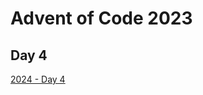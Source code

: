 # Advent of Code 2023

## Day 4

[2024 - Day 4](https://adventofcode.com/2024/day/4 "Advent of Code 2024 Day 4")